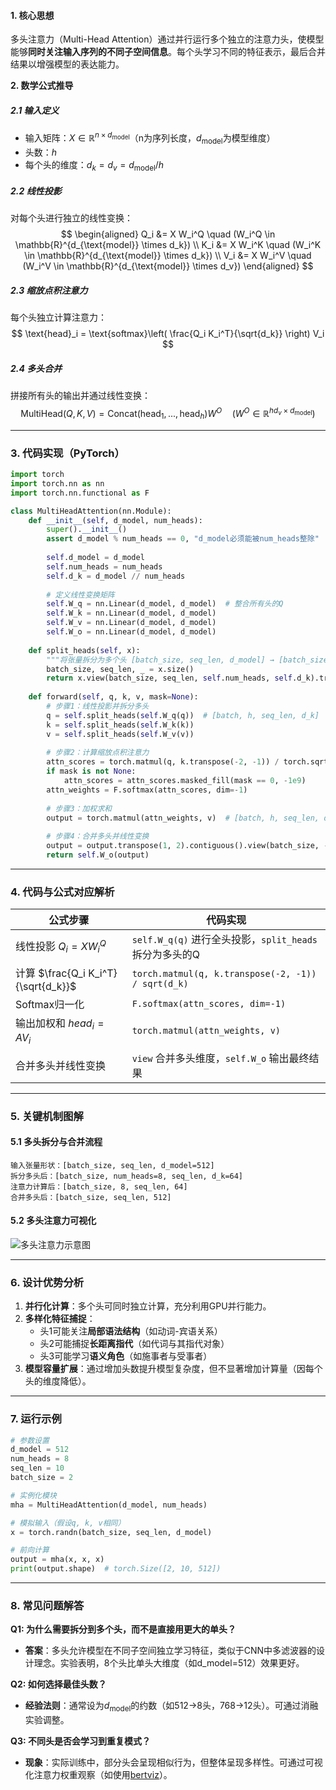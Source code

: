 #### **1. 核心思想**
多头注意力（Multi-Head Attention）通过并行运行多个独立的注意力头，使模型能够**同时关注输入序列的不同子空间信息**。每个头学习不同的特征表示，最后合并结果以增强模型的表达能力。

**2. 数学公式推导**

##### **2.1 输入定义**
- 输入矩阵：$X \in \mathbb{R}^{n \times d_{\text{model}}}$（n为序列长度，$d_{\text{model}}$为模型维度）
- 头数：$h$
- 每个头的维度：$d_k = d_v = d_{\text{model}} / h$

##### **2.2 线性投影**
对每个头进行独立的线性变换：
$$
\begin{aligned}
Q_i &= X W_i^Q \quad (W_i^Q \in \mathbb{R}^{d_{\text{model}} \times d_k}) \\
K_i &= X W_i^K \quad (W_i^K \in \mathbb{R}^{d_{\text{model}} \times d_k}) \\
V_i &= X W_i^V \quad (W_i^V \in \mathbb{R}^{d_{\text{model}} \times d_v})
\end{aligned}
$$

##### **2.3 缩放点积注意力**
每个头独立计算注意力：
$$
\text{head}_i = \text{softmax}\left( \frac{Q_i K_i^T}{\sqrt{d_k}} \right) V_i
$$

##### **2.4 多头合并**
拼接所有头的输出并通过线性变换：
$$
\text{MultiHead}(Q, K, V) = \text{Concat}(\text{head}_1, ..., \text{head}_h) W^O \quad (W^O \in \mathbb{R}^{h d_v \times d_{\text{model}}})
$$

---

### **3. 代码实现（PyTorch）**

```python
import torch
import torch.nn as nn
import torch.nn.functional as F

class MultiHeadAttention(nn.Module):
    def __init__(self, d_model, num_heads):
        super().__init__()
        assert d_model % num_heads == 0, "d_model必须能被num_heads整除"
        
        self.d_model = d_model
        self.num_heads = num_heads
        self.d_k = d_model // num_heads
        
        # 定义线性变换矩阵
        self.W_q = nn.Linear(d_model, d_model)  # 整合所有头的Q
        self.W_k = nn.Linear(d_model, d_model)
        self.W_v = nn.Linear(d_model, d_model)
        self.W_o = nn.Linear(d_model, d_model)
        
    def split_heads(self, x):
        """将张量拆分为多个头 [batch_size, seq_len, d_model] → [batch_size, num_heads, seq_len, d_k]"""
        batch_size, seq_len, _ = x.size()
        return x.view(batch_size, seq_len, self.num_heads, self.d_k).transpose(1, 2)
        
    def forward(self, q, k, v, mask=None):
        # 步骤1：线性投影并拆分多头
        q = self.split_heads(self.W_q(q))  # [batch, h, seq_len, d_k]
        k = self.split_heads(self.W_k(k))
        v = self.split_heads(self.W_v(v))
        
        # 步骤2：计算缩放点积注意力
        attn_scores = torch.matmul(q, k.transpose(-2, -1)) / torch.sqrt(torch.tensor(self.d_k, dtype=torch.float32))
        if mask is not None:
            attn_scores = attn_scores.masked_fill(mask == 0, -1e9)
        attn_weights = F.softmax(attn_scores, dim=-1)
        
        # 步骤3：加权求和
        output = torch.matmul(attn_weights, v)  # [batch, h, seq_len, d_k]
        
        # 步骤4：合并多头并线性变换
        output = output.transpose(1, 2).contiguous().view(batch_size, -1, self.d_model)
        return self.W_o(output)
```

---

### **4. 代码与公式对应解析**

| **公式步骤**                        | **代码实现**                                            |
| ----------------------------------- | ------------------------------------------------------- |
| 线性投影 $Q_i = X W_i^Q$            | `self.W_q(q)` 进行全头投影，`split_heads` 拆分为多头的Q |
| 计算 $\frac{Q_i K_i^T}{\sqrt{d_k}}$ | `torch.matmul(q, k.transpose(-2, -1)) / sqrt(d_k)`      |
| Softmax归一化                       | `F.softmax(attn_scores, dim=-1)`                        |
| 输出加权和 $head_i = A V_i$         | `torch.matmul(attn_weights, v)`                         |
| 合并多头并线性变换                  | `view` 合并多头维度，`self.W_o` 输出最终结果            |

---

### **5. 关键机制图解**

#### **5.1 多头拆分与合并流程**
```
输入张量形状：[batch_size, seq_len, d_model=512]
拆分多头后：[batch_size, num_heads=8, seq_len, d_k=64]
注意力计算后：[batch_size, 8, seq_len, 64]
合并多头后：[batch_size, seq_len, 512]
```

#### **5.2 多头注意力可视化**
![多头注意力示意图](https://jalammar.github.io/images/t/transformer_multi-headed_self-attention-recap.png)

---

### **6. 设计优势分析**

1. **并行化计算**：多个头可同时独立计算，充分利用GPU并行能力。
2. **多样化特征捕捉**：
   - 头1可能关注**局部语法结构**（如动词-宾语关系）
   - 头2可能捕捉**长距离指代**（如代词与其指代对象）
   - 头3可能学习**语义角色**（如施事者与受事者）
3. **模型容量扩展**：通过增加头数提升模型复杂度，但不显著增加计算量（因每个头的维度降低）。

---

### **7. 运行示例**

```python
# 参数设置
d_model = 512
num_heads = 8
seq_len = 10
batch_size = 2

# 实例化模块
mha = MultiHeadAttention(d_model, num_heads)

# 模拟输入（假设q, k, v相同）
x = torch.randn(batch_size, seq_len, d_model)

# 前向计算
output = mha(x, x, x)
print(output.shape)  # torch.Size([2, 10, 512])
```

---

### **8. 常见问题解答**

**Q1: 为什么需要拆分到多个头，而不是直接用更大的单头？**  
- **答案**：多头允许模型在不同子空间独立学习特征，类似于CNN中多滤波器的设计理念。实验表明，8个头比单头大维度（如d_model=512）效果更好。

**Q2: 如何选择最佳头数？**  
- **经验法则**：通常设为$d_{\text{model}}$的约数（如512→8头，768→12头）。可通过消融实验调整。

**Q3: 不同头是否会学习到重复模式？**  
- **现象**：实际训练中，部分头会呈现相似行为，但整体呈现多样性。可通过可视化注意力权重观察（如使用[bertviz](https://github.com/jessevig/bertviz)）。

